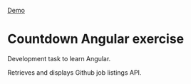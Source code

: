 [Demo](https://matthewthomsonnz.github.io/angular-exercise/)

# Countdown Angular exercise

Development task to learn Angular.

Retrieves and displays Github job listings API.